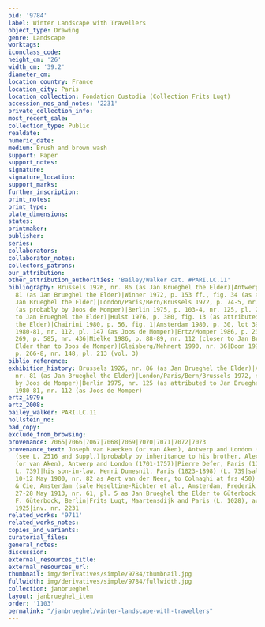```yaml
---
pid: '9784'
label: Winter Landscape with Travellers
object_type: Drawing
genre: Landscape
worktags:
iconclass_code:
height_cm: '26'
width_cm: '39.2'
diameter_cm:
location_country: France
location_city: Paris
location_collection: Fondation Custodia (Collection Frits Lugt)
accession_nos_and_notes: '2231'
private_collection_info:
most_recent_sale:
collection_type: Public
realdate:
numeric_date:
medium: Brush and brown wash
support: Paper
support_notes:
signature:
signature_location:
support_marks:
further_inscription:
print_notes:
print_type:
plate_dimensions:
states:
printmaker:
publisher:
series:
collaborators:
collaborator_notes:
collectors_patrons:
our_attribution:
other_attribution_authorities: 'Bailey/Walker cat. #PARI.LC.11'
bibliography: Brussels 1926, nr. 86 (as Jan Brueghel the Elder)|Antwerp 1927, nr.
  81 (as Jan Brueghel the Elder)|Winner 1972, p. 153 ff., fig. 34 (as attributed to
  Jan Brueghel the Elder)|London/Paris/Bern/Brussels 1972, p. 74-5, nr. 55, pl. 16
  (as probably by Joos de Momper)|Berlin 1975, p. 103-4, nr. 125, pl. 231 (as attributed
  to Jan Brueghel the Elder)|Hulst 1976, p. 380, fig. 13 (as attributed to Jan Brueghel
  the Elder)|Chairini 1980, p. 56, fig. 1|Amsterdam 1980, p. 30, lot 39|Florence/Paris
  1980-81, nr. 112, pl. 147 (as Joos de Momper)|Ertz/Momper 1986, p. 239, 241, pl.
  269, p. 585, nr. 436|Mielke 1986, p. 88-89, nr. 112 (closer to Jan Brueghel the
  Elder than to Joos de Momper)|Gleisberg/Mehnert 1990, nr. 36|Boon 1992, vol. 1,
  p. 266-8, nr. 148, pl. 213 (vol. 3)
biblio_reference:
exhibition_history: Brussels 1926, nr. 86 (as Jan Brueghel the Elder)|Antwerp 1927,
  nr. 81 (as Jan Brueghel the Elder)|London/Paris/Bern/Brussels 1972, nr. 55 (as probably
  by Joos de Momper)|Berlin 1975, nr. 125 (as attributed to Jan Brueghel the Elder)|Florence/Paris
  1980-81, nr. 112 (as Joos de Momper)
ertz_1979:
ertz_2008:
bailey_walker: PARI.LC.11
hollstein_no:
bad_copy:
exclude_from_browsing:
provenance: 7065|7066|7067|7068|7069|7070|7071|7072|7073
provenance_text: Joseph van Haecken (or van Aken), Antwerp and London (1699?-1749)
  (see L. 2516 and Suppl.)|probably by inheritance to his brother, Alexander van Haecken
  (or van Aken), Antwerp and London (1701-1757)|Pierre Defer, Paris (1798-1870) (see
  L. 739)|his son-in-law, Henri Dumesnil, Paris (1823-1898) (L. 739|sale Paris, Féral...Foucault,
  10-12 May 1900, nr. 82 as Aert van der Neer, to Colnaghi at frs 450)|Frederik Muller
  & Cie, Amsterdam (sale Heseltine-Richter et al., Amsterdam, Frederik Muller & Cie,
  27-28 May 1913, nr. 61, pl. 5 as Jan Brueghel the Elder to Güterbock at fl. 675)|Dr.
  F. Güterbock, Berlin|Frits Lugt, Maartensdijk and Paris (L. 1028), acquired 18 May
  1925|inv. nr. 2231
related_works: '9711'
related_works_notes:
copies_and_variants:
curatorial_files:
general_notes:
discussion:
external_resources_title:
external_resources_url:
thumbnail: img/derivatives/simple/9784/thumbnail.jpg
fullwidth: img/derivatives/simple/9784/fullwidth.jpg
collection: janbrueghel
layout: janbrueghel_item
order: '1103'
permalink: "/janbrueghel/winter-landscape-with-travellers"
---
```

